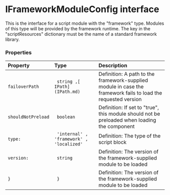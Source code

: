 # IFrameworkModuleConfig interface

This is the interface for a script module with the "framework" type. Modules of this type will be provided by the 
framework runtime. The key in the "scriptResources" dictionary must be the name of a standard framework library. 




### Properties

| Property	   | Type	| Description|
|:-------------|:-------|:-----------|
|`failoverPath`      |` string ,[ IPath](IPath.md)` | Definition: A path to the framework-supplied module in case the framework fails to load the requested version |
|`shouldNotPreload`      |` boolean` | Definition: If set to "true", this module should not be preloaded when loading the component |
|`type:`      |` 'internal' , 'framework' , 'localized'` | Definition: The type of the script block |
|`version:`      |` string` | Definition: The version of the framework-supplied module to be loaded |
|`}`      |` }` | Definition: The version of the framework-supplied module to be loaded |




